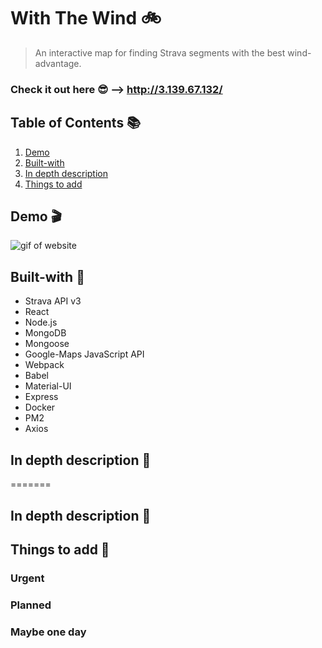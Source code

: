 # With The Wind 🚲

>An interactive map for finding Strava segments with the best wind-advantage.

### Check it out here 😎 --> http://3.139.67.132/

## Table of Contents 📚

1. [Demo](#Demo-)
1. [Built-with](#Built-with-)
1. [In depth description](#In-depth-description-)
1. [Things to add](#Things-to-add-)

## Demo 🎬

<img src="readmeAssets/wind2.gif" alt="gif of website">



## Built-with 💪
 + Strava API v3
 + React
 + Node.js
 + MongoDB
 + Mongoose
 + Google-Maps JavaScript API
 + Webpack
 + Babel
 + Material-UI
 + Express
 + Docker
 + PM2
 + Axios

## In depth description 🔎
=======
## In depth description 🔎

## Things to add 📝

### Urgent

### Planned

### Maybe one day
